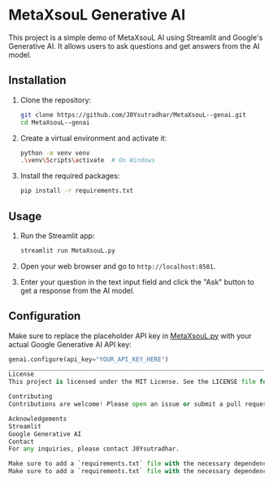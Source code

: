 # MetaXsouL Generative AI

This project is a simple demo of MetaXsouL AI using Streamlit and Google's Generative AI. It allows users to ask questions and get answers from the AI model.

## Installation

1. Clone the repository:
    ```sh
    git clone https://github.com/J0Ysutradhar/MetaXsouL--genai.git
    cd MetaXsouL--genai
    ```

2. Create a virtual environment and activate it:
    ```sh
    python -m venv venv
    .\venv\Scripts\activate  # On Windows
    ```

3. Install the required packages:
    ```sh
    pip install -r requirements.txt
    ```

## Usage

1. Run the Streamlit app:
    ```sh
    streamlit run MetaXsouL.py
    ```

2. Open your web browser and go to `http://localhost:8501`.

3. Enter your question in the text input field and click the "Ask" button to get a response from the AI model.

## Configuration

Make sure to replace the placeholder API key in [MetaXsouL.py](http://_vscodecontentref_/0) with your actual Google Generative AI API key:
```python
genai.configure(api_key="YOUR_API_KEY_HERE")
__________________________________________________________________________________________________________________________________________________________
License
This project is licensed under the MIT License. See the LICENSE file for details.

Contributing
Contributions are welcome! Please open an issue or submit a pull request for any changes.

Acknowledgements
Streamlit
Google Generative AI
Contact
For any inquiries, please contact J0Ysutradhar.

Make sure to add a `requirements.txt` file with the necessary dependencies for your project.
Make sure to add a `requirements.txt` file with the necessary dependencies for your project.
